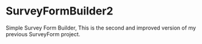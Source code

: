 # SurveyFormBuilder2
Simple Survey Form Builder, This is the second and improved version of my previous SurveyForm project.
